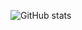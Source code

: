 ![GitHub stats](https://github-readme-stats.vercel.app/api?username=asmaloney&show_icons=true&count_private=true)

